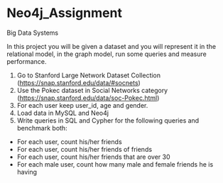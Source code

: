 # Neo4j_Assignment
Big Data Systems

In this project you will be given a dataset and you will represent it in the relational model, in the graph model, run some queries and measure performance.

1.	Go to Stanford Large Network Dataset Collection (https://snap.stanford.edu/data/#socnets)
2.	Use the Pokec dataset in Social Networks category (https://snap.stanford.edu/data/soc-Pokec.html)
3.	For each user keep user_id, age and gender.
4.	Load data in MySQL and Neo4j
5.	Write queries in SQL and Cypher for the following queries and benchmark both:

-	For each user, count his/her friends
-	For each user, count his/her friends of friends
-	For each user, count his/her friends that are over 30
-	For each male user, count how many male and female friends he is having
